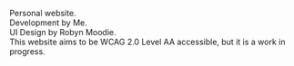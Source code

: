 Personal website. <br />
Development by Me. <br />
UI Design by Robyn Moodie. <br />
This website aims to be WCAG 2.0 Level AA accessible, but it is a work in progress. <br />